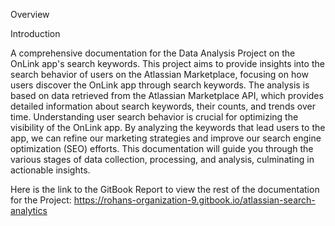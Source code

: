 Overview

Introduction

A comprehensive documentation for the Data Analysis Project on the OnLink app's search keywords. This project aims to provide insights into the search behavior of users on the Atlassian Marketplace, focusing on how users discover the OnLink app through search keywords. The analysis is based on data retrieved from the Atlassian Marketplace API, which provides detailed information about search keywords, their counts, and trends over time.
Understanding user search behavior is crucial for optimizing the visibility of the OnLink app. By analyzing the keywords that lead users to the app, we can refine our marketing strategies and improve our search engine optimization (SEO) efforts. This documentation will guide you through the various stages of data collection, processing, and analysis, culminating in actionable insights.


Here is the link to the GitBook Report to view the rest of the documentation for the Project: https://rohans-organization-9.gitbook.io/atlassian-search-analytics
